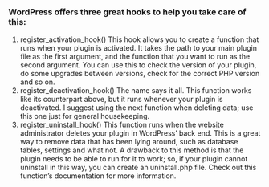 ### WordPress offers three great hooks to help you take care of this:

1) register_activation_hook()
    This hook allows you to create a function that runs when your plugin is activated. It takes the path to your main plugin file as the first argument, and the function that you want to run as the second argument. You can use this to check the version of your plugin, do some upgrades between versions, check for the correct PHP version and so on.
2) register_deactivation_hook()
    The name says it all. This function works like its counterpart above, but it runs whenever your plugin is deactivated. I suggest using the next function when deleting data; use this one just for general housekeeping.
3) register_uninstall_hook()
    This function runs when the website administrator deletes your plugin in WordPress’ back end. This is a great way to remove data that has been lying around, such as database tables, settings and what not. A drawback to this method is that the plugin needs to be able to run for it to work; so, if your plugin cannot uninstall in this way, you can create an uninstall.php file. Check out this function’s documentation for more information.